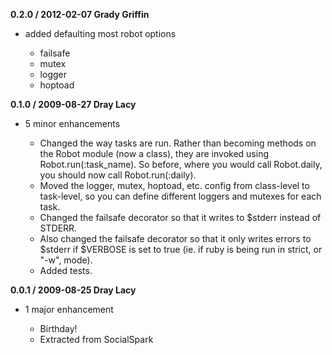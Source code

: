 __0.2.0 / 2012-02-07 Grady Griffin__

* added defaulting most robot options
  
  * failsafe
  * mutex
  * logger
  * hoptoad


__0.1.0 / 2009-08-27 Dray Lacy__

* 5 minor enhancements

  * Changed the way tasks are run. Rather than becoming methods on the Robot
    module (now a class), they are invoked using Robot.run(:task_name). So
    before, where you would call Robot.daily, you should now call
    Robot.run(:daily).
  * Moved the logger, mutex, hoptoad, etc. config from class-level to
    task-level, so you can define different loggers and mutexes for each task.
  * Changed the failsafe decorator so that it writes to $stderr instead of
    STDERR.
  * Also changed the failsafe decorator so that it only writes errors to
    $stderr if $VERBOSE is set to true (ie. if ruby is being run in strict, or
    "-w", mode).
  * Added tests.

__0.0.1 / 2009-08-25 Dray Lacy__

* 1 major enhancement

  * Birthday!
  * Extracted from SocialSpark
